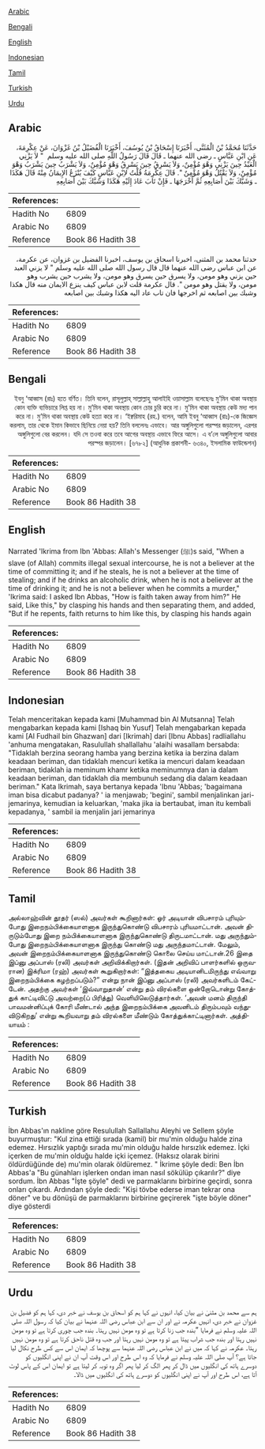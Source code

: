 [Arabic](#arabic)

[Bengali](#bengali)

[English](#english)

[Indonesian](#indonesian)

[Tamil](#tamil)

[Turkish](#turkish)

[Urdu](#urdu)

## Arabic


<div dir="rtl" lang="ar" style={{fontSize:'larger',backgroundColor:'#f8f9fa',padding:20}}>
حَدَّثَنَا مُحَمَّدُ بْنُ الْمُثَنَّى، أَخْبَرَنَا إِسْحَاقُ بْنُ يُوسُفَ، أَخْبَرَنَا الْفُضَيْلُ بْنُ غَزْوَانَ، عَنْ عِكْرِمَةَ، عَنِ ابْنِ عَبَّاسٍ ـ رضى الله عنهما ـ قَالَ قَالَ رَسُولُ اللَّهِ صلى الله عليه وسلم ‏ "‏ لاَ يَزْنِي الْعَبْدُ حِينَ يَزْنِي وَهْوَ مُؤْمِنٌ، وَلاَ يَسْرِقُ حِينَ يَسْرِقُ وَهْوَ مُؤْمِنٌ، وَلاَ يَشْرَبُ حِينَ يَشْرَبُ وَهْوَ مُؤْمِنٌ، وَلاَ يَقْتُلُ وَهْوَ مُؤْمِنٌ ‏"‏‏.‏ قَالَ عِكْرِمَةُ قُلْتُ لاِبْنِ عَبَّاسٍ كَيْفَ يُنْزَعُ الإِيمَانُ مِنْهُ قَالَ هَكَذَا ـ وَشَبَّكَ بَيْنَ أَصَابِعِهِ ثُمَّ أَخْرَجَهَا ـ فَإِنْ تَابَ عَادَ إِلَيْهِ هَكَذَا وَشَبَّكَ بَيْنَ أَصَابِعِهِ
</div>
<div style={{backgroundColor:'#f8f9fa',padding:20, marginBottom: 10}}><table> <thead> <tr> <th>References:</th> <th></th> </tr> </thead> <tbody><tr><td>Hadith No</td><td>6809</td></tr><tr><td>Arabic No</td><td>6809</td></tr><tr><td>Reference</td><td>Book 86 Hadith 38</td></tr></tbody></table></div>


<div dir="rtl" lang="ar" style={{fontSize:'larger',backgroundColor:'#f8f9fa',padding:20}}>
حدثنا محمد بن المثنى، اخبرنا اسحاق بن يوسف، اخبرنا الفضيل بن غزوان، عن عكرمة، عن ابن عباس رضى الله عنهما قال قال رسول الله صلى الله عليه وسلم " لا يزني العبد حين يزني وهو مومن، ولا يسرق حين يسرق وهو مومن، ولا يشرب حين يشرب وهو مومن، ولا يقتل وهو مومن ". قال عكرمة قلت لابن عباس كيف ينزع الايمان منه قال هكذا وشبك بين اصابعه ثم اخرجها فان تاب عاد اليه هكذا وشبك بين اصابعه
</div>
<div style={{backgroundColor:'#f8f9fa',padding:20, marginBottom: 10}}><table> <thead> <tr> <th>References:</th> <th></th> </tr> </thead> <tbody><tr><td>Hadith No</td><td>6809</td></tr><tr><td>Arabic No</td><td>6809</td></tr><tr><td>Reference</td><td>Book 86 Hadith 38</td></tr></tbody></table></div>

## Bengali


<div dir="rtl" lang="bn" style={{fontSize:'larger',backgroundColor:'#f8f9fa',padding:20}}>
ইবনু ‘আব্বাস (রাঃ) হতে বর্ণিত। তিনি বলেন, রাসূলুল্লাহ্ সাল্লাল্লাহু আলাইহি ওয়াসাল্লাম বলেছেনঃ মু’মিন থাকা অবস্থায় কোন ব্যক্তি ব্যভিচারে লিপ্ত হয় না। মু’মিন থাকা অবস্থায় কোন চোর চুরি করে না। মু’মিন থাকা অবস্থায় কেউ মদ্য পান করে না। মু’মিন থাকা অবস্থায় কেউ হত্যা করে না। ‘ইক্বরিমাহ (রহ.) বলেন, আমি ইবনু ‘আব্বাস (রাঃ)-কে জিজ্ঞেস করলাম, তার থেকে ইমান কিভাবে ছিনিয়ে নেয়া হয়? তিনি বললেনঃ এভাবে। আর অঙ্গুলিগুলো পরস্পর জড়ালেন, এরপর অঙ্গুলিগুলো বের করলেন। যদি সে তওবা করে তবে আগের অবস্থায় এভাবে ফিরে আসে। এ ব’লে অঙ্গুলিগুলো আবার পরস্পর জড়ালেন। [৬৭৮২] (আধুনিক প্রকাশনী- ৬৩৪০, ইসলামিক ফাউন্ডেশন)
</div>
<div style={{backgroundColor:'#f8f9fa',padding:20, marginBottom: 10}}><table> <thead> <tr> <th>References:</th> <th></th> </tr> </thead> <tbody><tr><td>Hadith No</td><td>6809</td></tr><tr><td>Arabic No</td><td>6809</td></tr><tr><td>Reference</td><td>Book 86 Hadith 38</td></tr></tbody></table></div>

## English


<div dir="ltr" lang="en" style={{fontSize:'larger',backgroundColor:'#f8f9fa',padding:20}}>
Narrated 'Ikrima from Ibn 'Abbas: Allah's Messenger (ﷺ)s said, "When a slave (of Allah) commits illegal sexual intercourse, he is not a believer at the time of committing it; and if he steals, he is not a believer at the time of stealing; and if he drinks an alcoholic drink, when he is not a believer at the time of drinking it; and he is not a believer when he commits a murder," 'Ikrima said: I asked Ibn Abbas, "How is faith taken away from him?" He said, Like this," by clasping his hands and then separating them, and added, "But if he repents, faith returns to him like this, by clasping his hands again
</div>
<div style={{backgroundColor:'#f8f9fa',padding:20, marginBottom: 10}}><table> <thead> <tr> <th>References:</th> <th></th> </tr> </thead> <tbody><tr><td>Hadith No</td><td>6809</td></tr><tr><td>Arabic No</td><td>6809</td></tr><tr><td>Reference</td><td>Book 86 Hadith 38</td></tr></tbody></table></div>

## Indonesian


<div dir="ltr" lang="id" style={{fontSize:'larger',backgroundColor:'#f8f9fa',padding:20}}>
Telah menceritakan kepada kami [Muhammad bin Al Mutsanna] Telah mengabarkan kepada kami [Ishaq bin Yusuf] Telah mengabarkan kepada kami [Al Fudhail bin Ghazwan] dari [Ikrimah] dari [Ibnu Abbas] radliallahu 'anhuma mengatakan, Rasulullah shallallahu 'alaihi wasallam bersabda: "Tidaklah berzina seorang hamba yang berzina ketika ia berzina dalam keadaan beriman, dan tidaklah mencuri ketika ia mencuri dalam keadaan beriman, tidaklah ia meminum khamr ketika meminumnya dan ia dalam keadaan beriman, dan tidaklah dia membunuh sedang dia dalam keadaan beriman." Kata Ikrimah, saya bertanya kepada 'Ibnu 'Abbas; 'bagaimana iman bisa dicabut padanya? ' ia menjawab; 'begini', sambil menjalinkan jari-jemarinya, kemudian ia keluarkan, 'maka jika ia bertaubat, iman itu kembali kepadanya, ' sambil ia menjalin jari jemarinya
</div>
<div style={{backgroundColor:'#f8f9fa',padding:20, marginBottom: 10}}><table> <thead> <tr> <th>References:</th> <th></th> </tr> </thead> <tbody><tr><td>Hadith No</td><td>6809</td></tr><tr><td>Arabic No</td><td>6809</td></tr><tr><td>Reference</td><td>Book 86 Hadith 38</td></tr></tbody></table></div>

## Tamil


<div dir="ltr" lang="ta" style={{fontSize:'larger',backgroundColor:'#f8f9fa',padding:20}}>
அல்லாஹ்வின் தூதர் (ஸல்) அவர்கள் கூறினார்கள்: ஓர் அடியான் விபசாரம் புரியும்போது இறைநம்பிக்கையாளனாக இருந்துகொண்டு விபசாரம் புரியமாட்டான். அவன் திருடும்போது இறை நம்பிக்கையாளனாக இருந்துகொண்டு திருடமாட்டான். மது அருந்தும்போது இறைநம்பிக்கையாளனாக இருந்து கொண்டு மது அருந்தமாட்டான். மேலும், அவன் இறைநம்பிக்கையாளனாக இருந்துகொண்டு கொலை செய்ய மாட்டான்.26 இதை இப்னு அப்பாஸ் (ரலி) அவர்கள் அறிவிக்கிறார்கள். (இதன் அறிவிப் பாளர்களில் ஒருவரான) இக்ரிமா (ரஹ்) அவர்கள் கூறுகிறார்கள்: “இத்தகைய அடியானிடமிருந்து எவ்வாறு இறைநம்பிக்கை கழற்றப்படும்?” என்று நான் இப்னு அப்பாஸ் (ரலி) அவர்களிடம் கேட்டேன். அதற்கு அவர்கள் ‘இவ்வாறுதான்’ என்று தம் விரல்களை ஒன்றோடொன்று கோத்துக் காட்டிவிட்டு அவற்றை(ப் பிரித்து) வெளியிலெடுத்தார்கள். ‘அவன் மனம் திருந்தி பாவமன்னிப்புக் கோரி மீண்டால் அந்த இறைநம்பிக்கை அவனிடம் திரும்பவும் வந்துவிடுகிறது’ என்று கூறியவாறு தம் விரல்களை மீண்டும் கோத்துக்காட்டினார்கள். அத்தியாயம் :
</div>
<div style={{backgroundColor:'#f8f9fa',padding:20, marginBottom: 10}}><table> <thead> <tr> <th>References:</th> <th></th> </tr> </thead> <tbody><tr><td>Hadith No</td><td>6809</td></tr><tr><td>Arabic No</td><td>6809</td></tr><tr><td>Reference</td><td>Book 86 Hadith 38</td></tr></tbody></table></div>

## Turkish


<div dir="ltr" lang="tr" style={{fontSize:'larger',backgroundColor:'#f8f9fa',padding:20}}>
İbn Abbas'ın nakline göre Resulullah Sallallahu Aleyhi ve Sellem şöyle buyurmuştur: "Kul zina ettiği sırada (kamil) bir mu'min olduğu halde zina edemez. Hırsızlık yaptığı sırada mu'min olduğu halde hırsızlık edemez. İçki içerken de mu'min olduğu halde içki içemez. (Haksız olarak birini öldürdüğünde de) mu'min olarak öldüremez. " İkrime şöyle dedi: Ben İbn Abbas'a "Bu günahları işlerken ondan iman nasıl sökülüp çıkarılır?" diye sordum. İbn Abbas "İşte şöyle" dedi ve parmaklarını birbirine geçirdi, sonra onları çıkardı. Ardından şöyle dedi: "Kişi tövbe ederse iman tekrar ona döner" ve bu dönüşü de parmaklarını birbirine geçirerek "işte böyle döner" diye gösterdi
</div>
<div style={{backgroundColor:'#f8f9fa',padding:20, marginBottom: 10}}><table> <thead> <tr> <th>References:</th> <th></th> </tr> </thead> <tbody><tr><td>Hadith No</td><td>6809</td></tr><tr><td>Arabic No</td><td>6809</td></tr><tr><td>Reference</td><td>Book 86 Hadith 38</td></tr></tbody></table></div>

## Urdu


<div dir="rtl" lang="ur" style={{fontSize:'larger',backgroundColor:'#f8f9fa',padding:20}}>
ہم سے محمد بن مثنیٰ نے بیان کیا، انہوں نے کہا ہم کو اسحاق بن یوسف نے خبر دی، کہا ہم کو فضیل بن غزوان نے خبر دی، انہیں عکرمہ نے اور ان سے ابن عباس رضی اللہ عنہما نے بیان کیا کہ رسول اللہ صلی اللہ علیہ وسلم نے فرمایا ”بندہ جب زنا کرتا ہے تو وہ مومن نہیں رہتا۔ بندہ جب چوری کرتا ہے تو وہ مومن نہیں رہتا اور بندہ جب شراب پیتا ہے تو وہ مومن نہیں رہتا اور جب وہ قتل ناحق کرتا ہے تو وہ مومن نہیں رہتا۔ عکرمہ نے کہا کہ میں نے ابن عباس رضی اللہ عنہما سے پوچھا کہ ایمان اس سے کس طرح نکال لیا جاتا ہے؟ آپ صلی اللہ علیہ وسلم نے فرمایا کہ وہ اس طرح اور اس وقت آپ ان نے اپنی انگلیوں کو دوسرے ہاتھ کی انگلیوں میں ڈال کر پھر الگ کر لیا پھر اگر وہ توبہ کر لیتا ہے تو ایمان اس کے پاس لوٹ آتا ہے، اس طرح اور آپ نے اپنی انگلیوں کو دوسرے ہاتھ کی انگلیوں میں ڈالا۔
</div>
<div style={{backgroundColor:'#f8f9fa',padding:20, marginBottom: 10}}><table> <thead> <tr> <th>References:</th> <th></th> </tr> </thead> <tbody><tr><td>Hadith No</td><td>6809</td></tr><tr><td>Arabic No</td><td>6809</td></tr><tr><td>Reference</td><td>Book 86 Hadith 38</td></tr></tbody></table></div>